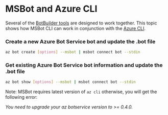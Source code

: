 # MSBot and Azure CLI
Several of the [BotBuilder tools](../../../README.md) are designed to work together. This topic shows how MSBot CLI can work in conjunction with the [Azure CLI](../../../AzureCli).

### Create a new Azure Bot Service bot and update the .bot file
```bash
az bot create [options] --msbot | msbot connect bot --stdin
```

### Get existing Azure Bot Service bot information and update the .bot file
```bash
az bot show [options] --msbot | msbot connect bot --stdin
```


Note: MSBot requires latest version of `az cli` otherwise, you will get the following error:

*You need to upgrade your az botservice version to >= 0.4.0.*
